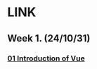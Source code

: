 # LINK

## Week 1. (24/10/31)

### [01 Introduction of Vue](https://github.com/ungit003/ungiTIL/blob/master/%2B%2B.Summary/2410/summary_1031.ipynb)
